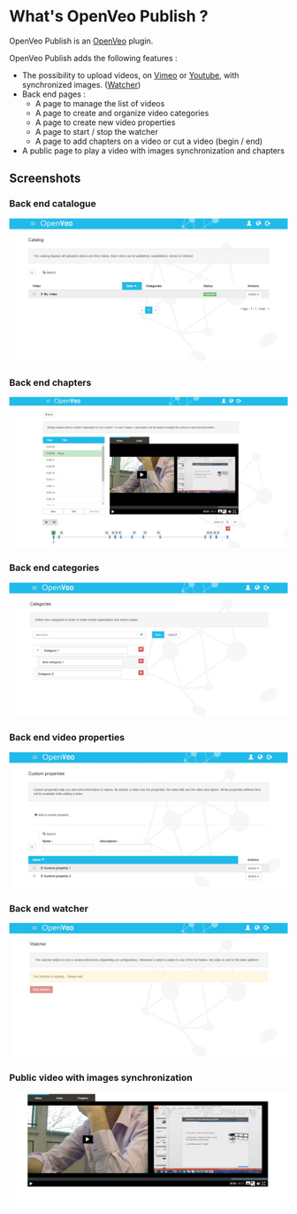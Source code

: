 # What's OpenVeo Publish ?

OpenVeo Publish is an [OpenVeo](https://github.com/veo-labs/openveo-core) plugin.

OpenVeo Publish adds the following features :

- The possibility to upload videos, on [Vimeo](https://vimeo.com) or [Youtube](https://www.youtube.com/), with synchronized images. ([Watcher](/watcher))
- Back end pages :
    - A page to manage the list of videos
    - A page to create and organize video categories
    - A page to create new video properties
    - A page to start / stop the watcher
    - A page to add chapters on a video or cut a video (begin / end)
- A public page to play a video with images synchronization and chapters

## Screenshots

### Back end catalogue
![Back end catalogue](images/screenshots/back-end-catalogue.jpg)

### Back end chapters
![Back end chapters](images/screenshots/back-end-chapters.jpg)

### Back end categories
![Back end categories](images/screenshots/back-end-categories.jpg)

### Back end video properties
![Back end properties](images/screenshots/back-end-properties.jpg)

### Back end watcher
![Back end watcher](images/screenshots/back-end-watcher.jpg)

### Public video with images synchronization
![Player video](images/screenshots/player.jpg)